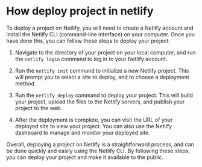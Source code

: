 # How deploy project in netlify

To deploy a project on Netlify, you will need to create a Netlify account and install the Netlify CLI (command-line interface) on your computer. Once you have done this, you can follow these steps to deploy your project:

1.  Navigate to the directory of your project on your local computer, and run the `netlify login` command to log in to your Netlify account.
    
2.  Run the `netlify init` command to initialize a new Netlify project. This will prompt you to select a site to deploy, and to choose a deployment method.
    
3.  Run the `netlify deploy` command to deploy your project. This will build your project, upload the files to the Netlify servers, and publish your project to the web.
    
4.  After the deployment is complete, you can visit the URL of your deployed site to view your project. You can also use the Netlify dashboard to manage and monitor your deployed site.
    

Overall, deploying a project on Netlify is a straightforward process, and can be done quickly and easily using the Netlify CLI. By following these steps, you can deploy your project and make it available to the public.